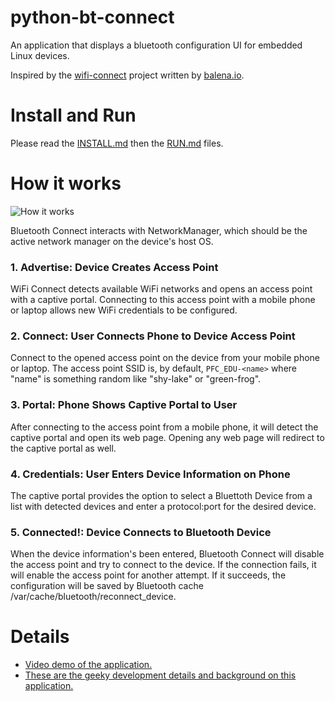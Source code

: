 # python-bt-connect
An application that displays a bluetooth configuration UI for embedded Linux devices.

Inspired by the [wifi-connect](https://github.com/balena-io/wifi-connect) project written by [balena.io](https://www.balena.io/).

# Install and Run

Please read the [INSTALL.md](INSTALL.md) then the [RUN.md](RUN.md) files.


# How it works
![How it works](./docs/images/how-it-works.png?raw=true)

Bluetooth Connect interacts with NetworkManager, which should be the active network manager on the device's host OS.

### 1. Advertise: Device Creates Access Point

WiFi Connect detects available WiFi networks and opens an access point with a captive portal. Connecting to this access point with a mobile phone or laptop allows new WiFi credentials to be configured.

### 2. Connect: User Connects Phone to Device Access Point

Connect to the opened access point on the device from your mobile phone or laptop. The access point SSID is, by default, `PFC_EDU-<name>` where "name" is something random like "shy-lake" or "green-frog".

### 3. Portal: Phone Shows Captive Portal to User

After connecting to the access point from a mobile phone, it will detect the captive portal and open its web page. Opening any web page will redirect to the captive portal as well.

### 4. Credentials: User Enters Device Information on Phone

The captive portal provides the option to select a Bluettoth Device from a list with detected devices and enter a protocol:port for the desired device.

### 5. Connected!: Device Connects to Bluetooth Device

When the device information's been entered, Bluetooth Connect will disable the access point and try to connect to the device. If the connection fails, it will enable the access point for another attempt. If it succeeds, the configuration will be saved by Bluetooth cache /var/cache/bluetooth/reconnect_device.

# Details
* [Video demo of the application.](https://www.youtube.com/watch?v=TN7jXMmKV50)
* [These are the geeky development details and background on this application.](docs/details.md)
